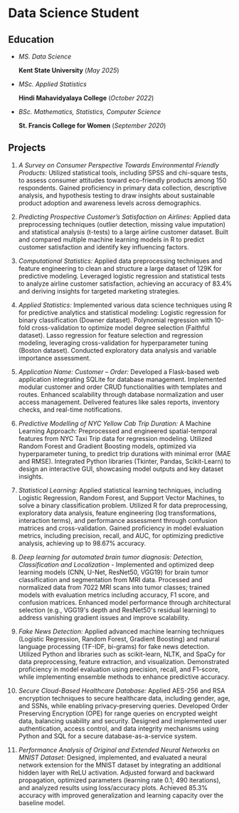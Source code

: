 # Data Science Student

## Education
- _MS. Data Science_

  **Kent State University** (_May 2025_)
- _MSc. Applied Statistics_

  **Hindi Mahavidyalaya College** (_October 2022_)
- _BSc. Mathematics, Statistics, Computer Science_

  **St. Francis College for Women** (_September 2020_)

## Projects
1.	_A Survey on Consumer Perspective Towards Environmental Friendly Products:_ Utilized statistical tools, including SPSS and chi-square tests, to assess consumer attitudes toward eco-friendly products among 150 respondents. Gained proficiency in primary data collection, descriptive analysis, and hypothesis testing to draw insights about sustainable product adoption and awareness levels across demographics.

2.	_Predicting Prospective Customer’s Satisfaction on Airlines:_ Applied data preprocessing techniques (outlier detection, missing value imputation) and statistical analysis (t-tests) to a large airline customer dataset.  Built and compared multiple machine learning models in R to predict customer satisfaction and identify key influencing factors.

3.	_Computational Statistics:_ Applied data preprocessing techniques and feature engineering to clean and structure a large dataset of 129K for predictive modeling. Leveraged logistic regression and statistical tests to analyze airline customer satisfaction, achieving an accuracy of 83.4% and deriving insights for targeted marketing strategies.

4.	_Applied Statistics:_ Implemented various data science techniques using R for predictive analytics and statistical modeling: Logistic regression for binary classification (Downer dataset). Polynomial regression with 10-fold cross-validation to optimize model degree selection (Faithful dataset). Lasso regression for feature selection and regression modeling, leveraging cross-validation for hyperparameter tuning (Boston dataset). Conducted exploratory data analysis and variable importance assessment.

5.	_Application Name: Customer – Order:_ Developed a Flask-based web application integrating SQLite for database management. Implemented modular customer and order CRUD functionalities with templates and routes. Enhanced scalability through database normalization and user access management. Delivered features like sales reports, inventory checks, and real-time notifications.

6.	_Predictive Modelling of NYC Yellow Cab Trip Duration:_ A Machine Learning Approach: Preprocessed and engineered spatial-temporal features from NYC Taxi Trip data for regression modeling. Utilized Random Forest and Gradient Boosting models, optimized via hyperparameter tuning, to predict trip durations with minimal error (MAE and RMSE). Integrated Python libraries (Tkinter, Pandas, Scikit-Learn) to design an interactive GUI, showcasing model outputs and key dataset insights.

7.	_Statistical Learning:_ Applied statistical learning techniques, including Logistic Regression, Random Forest, and Support Vector Machines, to solve a binary classification problem. Utilized R for data preprocessing, exploratory data analysis, feature engineering (log transformations, interaction terms), and performance assessment through confusion matrices and cross-validation. Gained proficiency in model evaluation metrics, including precision, recall, and AUC, for optimizing predictive analysis, achieving up to 98.67% accuracy.

8.	_Deep learning for automated brain tumor diagnosis: Detection, Classification and Localization -_ Implemented and optimized deep learning models (CNN, U-Net, ResNet50, VGG19) for brain tumor classification and segmentation from MRI data. Processed and normalized data from 7022 MRI scans into tumor classes; trained models with evaluation metrics including accuracy, F1 score, and confusion matrices. Enhanced model performance through architectural selection (e.g., VGG19's depth and ResNet50's residual learning) to address vanishing gradient issues and improve scalability.

9.	_Fake News Detection:_ Applied advanced machine learning techniques (Logistic Regression, Random Forest, Gradient Boosting) and natural language processing (TF-IDF, bi-grams) for fake news detection. Utilized Python and libraries such as scikit-learn, NLTK, and SpaCy for data preprocessing, feature extraction, and visualization. Demonstrated proficiency in model evaluation using precision, recall, and F1-score, while implementing ensemble methods to enhance predictive accuracy.

10.	 _Secure Cloud-Based Healthcare Database:_ Applied AES-256 and RSA encryption techniques to secure healthcare data, including gender, age, and SSNs, while enabling privacy-preserving queries. Developed Order Preserving Encryption (OPE) for range queries on encrypted weight data, balancing usability and security. Designed and implemented user authentication, access control, and data integrity mechanisms using Python and SQL for a secure database-as-a-service system.

11.	 _Performance Analysis of Original and Extended Neural Networks on MNIST Dataset:_ Designed, implemented, and evaluated a neural network extension for the MNIST dataset by integrating an additional hidden layer with ReLU activation. Adjusted forward and backward propagation, optimized parameters (learning rate 0.1; 490 iterations), and analyzed results using loss/accuracy plots. Achieved 85.3% accuracy with improved generalization and learning capacity over the baseline model.
